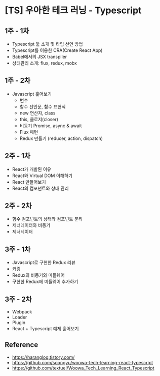 # [TS] 우아한 테크 러닝 - Typescript

## 1주 - 1차 
- Typescript 툴 소개 및 타입 선언 방법
- Typescript를 이용한 CRA(Create React App)
- Babel에서의 JSX transpiler
- 상태관리 소개: flux, redux, mobx

## 1주 - 2차
- Javascript 훑어보기
    - 변수
    - 함수 선언문, 함수 표현식
    - new 연산자, class
    - this, 클로저(closer)
    - 비동기 Promise, async & await
    - Flux 패턴
    - Redux 만들기 (reducer, action, dispatch)
## 2주 - 1차
- React가 개발된 이유 
- React와 Virtual DOM 이해하기 
- React 만들어보기 
- React의 컴포넌트와 상태 관리 

## 2주 - 2차
- 함수 컴포넌트의 상태와 컴포넌트 분리 
- 제너레이터와 비동기 
- 제너레이터 

## 3주 - 1차
- Javascript로 구현한 Redux 리뷰 
- 커링 
- Redux의 비동기와 미들웨어 
- 구현한 Redux에 미들웨어 추가하기 

## 3주 - 2차 
- Webpack 
- Loader 
- Plugin 
- React + Typescript 예제 훑어보기 

## Reference 
- https://haranglog.tistory.com/
- https://github.com/soongyu/woowa-tech-learning-react-typescript
- https://github.com/textuel/Woowa_Tech_Learning_React_Typescript